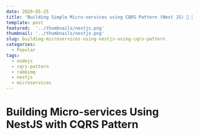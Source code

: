 ```yaml
---
date: 2020-05-25
title: 'Building Simple Micro-services using CQRS Pattern (Nest JS) 🔭 🎯🎺'
template: post
featured:  '../thumbnails/nestjs.png'
thumbnail: '../thumbnails/nestjs.png'
slug: building-microservices-using-nestjs-using-cqrs-pattern
categories:
  - Popular
tags:
  - nodejs
  - cqrs-pattern
  - rabbimq
  - nestjs
  - microservices
---
```


# Building Micro-services Using NestJS with CQRS Pattern